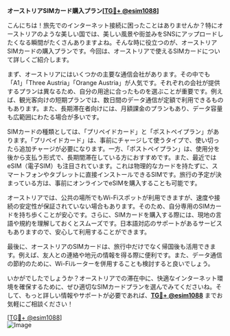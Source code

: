 **オーストリアSIMカード購入プラン[[TG💪+ @esim1088](https://t.me/s/esim1088)]**

こんにちは！旅先でのインターネット接続に困ったことはありませんか？特にオーストリアのような美しい国では、美しい風景や街並みをSNSにアップロードしたくなる瞬間がたくさんありますよね。そんな時に役立つのが、オーストリアSIMカードの購入プランです。今回は、オーストリアで使えるSIMカードについて詳しくご紹介します。

まず、オーストリアにはいくつかの主要な通信会社があります。その中でも「A1」「Three Austria」「Orange Austria」が人気です。それぞれの会社が提供するプランは異なるため、自分の用途に合ったものを選ぶことが重要です。例えば、観光客向けの短期プランでは、数日間のデータ通信が定額で利用できるものもあります。また、長期滞在者向けには、月額課金のプランもあり、データ容量も広範囲にわたる場合が多いです。

SIMカードの種類としては、「プリペイドカード」と「ポストペイプラン」があります。「プリペイドカード」は、事前にチャージして使うタイプで、使い切ったら追加チャージが必要になります。一方、「ポストペイプラン」は、使用分を後から支払う形式で、長期間滞在している方におすすめです。また、最近ではeSIM（電子SIM）も注目されています。これは物理的なカードを持たずに、スマートフォンやタブレットに直接インストールできるSIMです。旅行の予定が決まっている方は、事前にオンラインでeSIMを購入することも可能です。

オーストリアでは、公共の場所でもWi-Fiスポットが利用できますが、速度や接続の安定性が保証されていない場合もあります。そのため、自分専用のSIMカードを持ち歩くことが安心です。さらに、SIMカードを購入する際には、現地の言語や規約を理解しておくとスムーズです。日本語対応のサポートがあるサービスもありますので、安心して利用することができます。

最後に、オーストリアのSIMカードは、旅行中だけでなく帰国後も活用できます。例えば、友人との連絡や地元の情報を得る際に便利です。また、データ通信の節約のために、Wi-Fiルーターを併用することも検討すると良いでしょう。

いかがでしたでしょうか？オーストリアでの滞在中に、快適なインターネット環境を確保するために、ぜひ適切なSIMカードプランを選んでみてくださいね。そして、もっと詳しい情報やサポートが必要であれば、**[TG💪+ @esim1088](https://t.me/s/esim1088)** までお気軽にご相談ください！

[[TG💪+ @esim1088](https://t.me/s/esim1088)]  
![Image](https://i.postimg.cc/Y0z9fWf4/image.png)